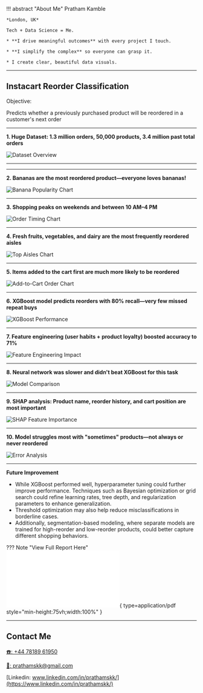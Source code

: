 !!! abstract "About Me"
    Pratham Kamble

    *London, UK*

    Tech + Data Science = Me.

    * **I drive meaningful outcomes** with every project I touch.

    * **I simplify the complex** so everyone can grasp it.

    * I create clear, beautiful data visuals.

---

## Instacart Reorder Classification

Objective: 

Predicts whether a previously purchased product will be reordered in a 
customer's next order

---

**1. Huge Dataset: 1.3 million orders, 50,000 products, 3.4 million past total orders**  

![Dataset Overview](instacart_dataset_description.png)

---

---

**2. Bananas are the most reordered product—everyone loves bananas!**  

![Banana Popularity Chart](banana_pop_chart.png)

---

**3. Shopping peaks on weekends and between 10 AM–4 PM**  

![Order Timing Chart](order_timing_chart.png)

---

**4. Fresh fruits, vegetables, and dairy are the most frequently reordered aisles**  

![Top Aisles Chart](top_aisles_chart.png)

---

**5. Items added to the cart first are much more likely to be reordered**  

![Add-to-Cart Order Chart](add_cart_order_chart.png)

---

**6. XGBoost model predicts reorders with 80% recall—very few missed repeat buys**  

![XGBoost Performance](instacart_model_xgboost.png)

---

**7. Feature engineering (user habits + product loyalty) boosted accuracy to 71%**  

![Feature Engineering Impact](instacart_optimized_xgboost.png)

---

**8. Neural network was slower and didn't beat XGBoost for this task**  

![Model Comparison](instacart_nn_xgboost.png)

---

**9. SHAP analysis: Product name, reorder history, and cart position are most important**  

![SHAP Feature Importance](instacart_shap.png)

---

**10. Model struggles most with "sometimes" products—not always or never reordered**  

![Error Analysis](instacart_error_analysis.jpg)

---

**Future Improvement**

* While XGBoost performed well, hyperparameter tuning could further improve performance. Techniques such as Bayesian optimization or grid search could refine learning rates, tree depth, and regularization parameters to enhance generalization.
* Threshold optimization may also help reduce misclassifications in borderline cases.
* Additionally, segmentation-based modeling, where separate models are trained for high-reorder and low-reorder products, could better capture different shopping behaviors.


??? Note "View Full Report Here"
    ![instacart report](/instacart.pdf){ type=application/pdf style="min-height:75vh;width:100%" }



---





## Contact Me

[☎️: +44 78189 61950](tel:+447818961950)

[📧: prathamskk@gmail.com](mailto:prathamskk@gmail.com)

[Linkedin: www.linkedin.com/in/prathamskk/](https://www.linkedin.com/in/prathamskk/)